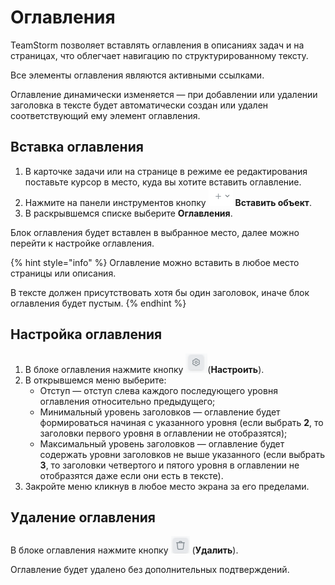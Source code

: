 # Оглавления

TeamStorm позволяет вставлять оглавления в описаниях задач и на страницах, что облегчает навигацию по структурированному тексту.&#x20;

Все элементы оглавления являются активными ссылками.&#x20;

Оглавление динамически изменяется — при добавлении или удалении заголовка в тексте будет автоматически создан или удален соответствующий ему элемент оглавления.&#x20;

## Вставка оглавления

1. В карточке задачи или на странице в режиме ее редактирования поставьте курсор в место, куда вы хотите вставить оглавление.
2. Нажмите на панели инструментов кнопку <img src="../../../.gitbook/assets/изображение (3) (1) (1) (1) (1) (1) (1) (1) (1).png" alt="" data-size="line"> **Вставить объект**.
3. В раскрывшемся списке выберите **Оглавления**.

Блок оглавления будет вставлен в выбранное место, далее можно перейти к настройке оглавления.&#x20;

{% hint style="info" %}
Оглавление можно вставить в любое место страницы или описания.

В тексте должен присутствовать хотя бы один заголовок, иначе блок оглавления будет пустым.
{% endhint %}

## Настройка оглавления

1. В блоке оглавления нажмите кнопку <img src="../../../.gitbook/assets/изображение (216).png" alt="" data-size="line">(**Настроить**).
2. В открывшемся меню выберите:
   * Отступ — отступ слева  каждого последующего уровня оглавления относительно предыдущего;
   * Минимальный уровень заголовков — оглавление будет формироваться начиная с указанного уровня (если выбрать **2**, то заголовки первого уровня в оглавлении не отобразятся);
   * Максимальный уровень заголовков  — оглавление будет содержать уровни заголовков не выше указанного (если выбрать **3**, то заголовки четвертого и пятого уровня в оглавлении не отобразятся даже если они есть в тексте).
3. Закройте меню кликнув в любое место экрана за его пределами.

## Удаление оглавления

В блоке оглавления нажмите кнопку <img src="../../../.gitbook/assets/изображение (217).png" alt="" data-size="line"> (**Удалить**).

Оглавление будет удалено без дополнительных подтверждений.&#x20;

